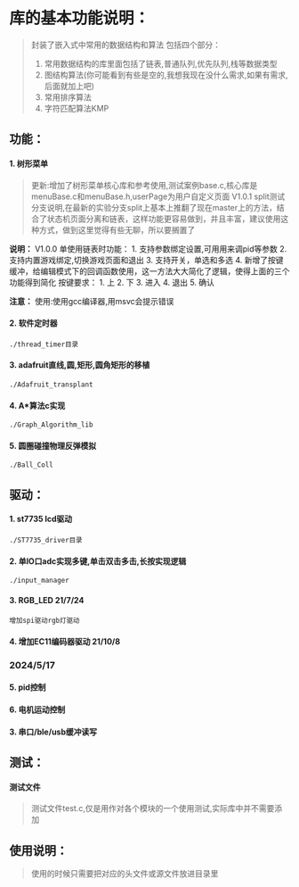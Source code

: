 

<!-- 大小根堆 -->

# 库的基本功能说明：
> 封装了嵌入式中常用的数据结构和算法
> 包括四个部分：
> 1. 常用数据结构的库里面包括了链表,普通队列,优先队列,栈等数据类型
> 2. 图结构算法(你可能看到有些是空的,我想我现在没什么需求,如果有需求,后面就加上吧)
> 3. 常用排序算法
> 4. 字符匹配算法KMP

## 功能：

#### 1. 树形菜单
> 更新:增加了树形菜单核心库和参考使用,测试案例base.c,核心库是menuBase.c和menuBase.h,userPage为用户自定义页面
> V1.0.1 split测试分支说明,在最新的实验分支split上基本上推翻了现在master上的方法，结合了状态机页面分离和链表，这样功能更容易做到，并且丰富，建议使用这种方式，做到这里觉得有些无聊，所以要搁置了

**说明：**
V1.0.0 单使用链表时功能：
    1. 支持参数绑定设置,可用用来调pid等参数
    2. 支持内置游戏绑定,切换游戏页面和退出
    3. 支持开关，单选和多选
    4. 新增了按键缓冲，给编辑模式下的回调函数使用，这一方法大大简化了逻辑，使得上面的三个功能得到简化
按键要求：
    1. 上
    2. 下
    3. 进入
    4. 退出
    5. 确认

**注意：**
    使用:使用gcc编译器,用msvc会提示错误
#### 2. 软件定时器
    ./thread_timer目录

#### 3. adafruit直线,圆,矩形,圆角矩形的移植
    ./Adafruit_transplant

#### 4. A*算法c实现
    ./Graph_Algorithm_lib

#### 5. 圆圈碰撞物理反弹模拟
    ./Ball_Coll
## 驱动：
#### 1. st7735 lcd驱动
    ./ST7735_driver目录

#### 2. 单IO口adc实现多键,单击双击多击,长按实现逻辑
    ./input_manager
#### 3. RGB_LED 21/7/24
    增加spi驱动rgb灯驱动

#### 4. 增加EC11编码器驱动 21/10/8


### 2024/5/17
#### 5. pid控制
#### 6. 电机运动控制
#### 3. 串口/ble/usb缓冲读写

## 测试：
#### 测试文件
> 测试文件test.c,仅是用作对各个模块的一个使用测试,实际库中并不需要添加



## 使用说明：
> 使用的时候只需要把对应的头文件或源文件放进目录里